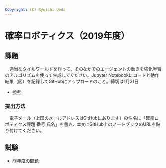 ```yaml
---
Copyright: (C) Ryuichi Ueda
---
```


# 確率ロボティクス（2019年度）

## 課題


　適当なタイルワールドを作って、そのなかでのエージェントの動きを強化学習のアルゴリズムを使って生成してください。Jupyter Notebookにコードと動作結果（図）を記録してGitHubにアップロードのこと。締切は1月31日

* [参考](https://github.com/ryuichiueda/probrobo2017/blob/master/09.ipynb)

### 提出方法

　電子メール（上田のメールアドレスはGitHubにあります）の件名に「確率ロボティクス課題 番号 氏名」を書き、本文にGitHub上のノートブックのURLを貼り付けてください。


## 試験

* [昨年度の問題](probrobot2018test.pdf)

